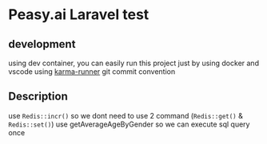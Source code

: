 # Peasy.ai Laravel test

## development
using dev container, you can easily run this project just by using docker and vscode
using [karma-runner](karma-runner.github.io/6.4/dev/git-commit-msg.html) git commit convention


## Description


use `Redis::incr()` so we dont need to use 2 command (`Redis::get()` & `Redis::set()`)
use getAverageAgeByGender so we can execute sql query once
